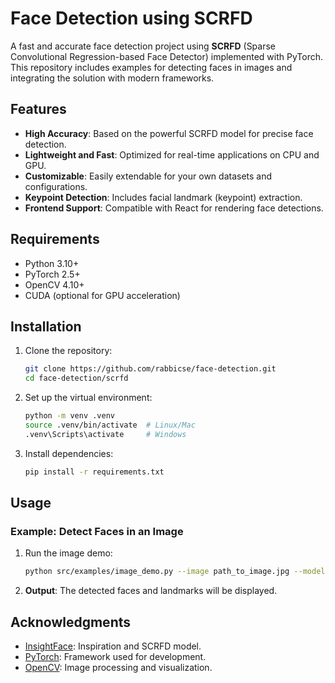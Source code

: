 # Face Detection using SCRFD

A fast and accurate face detection project using **SCRFD** (Sparse Convolutional Regression-based Face Detector) implemented with PyTorch. This repository includes examples for detecting faces in images and integrating the solution with modern frameworks.

## Features
- **High Accuracy**: Based on the powerful SCRFD model for precise face detection.
- **Lightweight and Fast**: Optimized for real-time applications on CPU and GPU.
- **Customizable**: Easily extendable for your own datasets and configurations.
- **Keypoint Detection**: Includes facial landmark (keypoint) extraction.
- **Frontend Support**: Compatible with React for rendering face detections.

## Requirements

- Python 3.10+
- PyTorch 2.5+
- OpenCV 4.10+
- CUDA (optional for GPU acceleration)

## Installation

1. Clone the repository:
   ```bash
   git clone https://github.com/rabbicse/face-detection.git
   cd face-detection/scrfd
   ```
2. Set up the virtual environment:
   ```bash
   python -m venv .venv
   source .venv/bin/activate  # Linux/Mac
   .venv\Scripts\activate     # Windows
   ```
3. Install dependencies:
   ```bash
   pip install -r requirements.txt
   ```

## Usage
### Example: Detect Faces in an Image
1. Run the image demo:
   ```bash
   python src/examples/image_demo.py --image path_to_image.jpg --model models/SCRFD_500M_KPS.pth
   ```
2. **Output**: The detected faces and landmarks will be displayed.
 
## Acknowledgments
- [InsightFace](https://github.com/deepinsight/insightface): Inspiration and SCRFD model.
- [PyTorch](https://pytorch.org/): Framework used for development.
- [OpenCV](https://opencv.org/): Image processing and visualization.